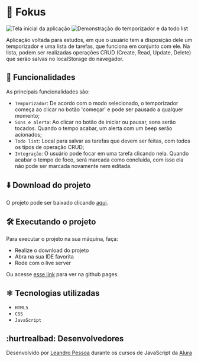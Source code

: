 # 🏹 Fokus

![Tela inicial da aplicação](https://github.com/leandro-pessoa/fokus/assets/119120060/c45274dc-a715-4536-acfe-8ab50dd82a5d)
![Demonstração do temporizador e da todo list](https://github.com/leandro-pessoa/fokus/assets/119120060/fc25f34e-cfbd-4c13-9c15-5c82ecdb8eea)

Aplicação voltada para estudos, em que o usuário tem a disposição dele um temporizador e uma lista de tarefas, que funciona em conjunto com ele. Na lista, podem ser realizadas operações CRUD (Create, Read, Update, Delete) que serão salvas no localStorage do navegador.

## 🔨 Funcionalidades

As principais funcionalidades são:

- `Temporizador`: De acordo com o modo selecionado, o temporizador começa ao clicar no botão 'começar' e pode ser pausado a qualquer momento;
- `Sons e alerta`: Ao clicar no botão de iniciar ou pausar, sons serão tocados. Quando o tempo acabar, um alerta com um beep serão acionados;
- `Todo list`: Local para salvar as tarefas que devem ser feitas, com todos os tipos de operação CRUD;
- `Integração`: O usuário pode focar em uma tarefa clicando nela. Quando acabar o tempo de foco, será marcada como concluída, com isso ela não pode ser marcada novamente nem editada.

## ⬇️ Download do projeto

O projeto pode ser baixado clicando <a href="https://github.com/leandro-pessoa/fokus/archive/refs/heads/main.zip" download>aqui</a>.

## 🛠️ Executando o projeto

Para executar o projeto na sua máquina, faça:

- Realize o download do projeto
- Abra na sua IDE favorita
- Rode com o live server

Ou acesse <a href="https://leandro-pessoa.github.io/fokus/index.html">esse link</a> para ver na github pages.

## ⚛️ Tecnologias utilizadas

- `HTML5`
- `CSS`
- `JavaScript`

## :hurtrealbad: Desenvolvedores

Desenvolvido por [Leandro Pessoa](https://github.com/leandro-pessoa) durante os cursos de JavaScript da [Alura](https://alura.com)
